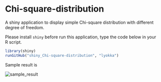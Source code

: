 # Chi-square-distribution

A shiny application to display simple Chi-square distribution with different degree of freedom.


Please install ``shiny`` before run this application, type the code below in your R script.

```R
library(shiny)
runGitHub("shiny_Chi-square-distribution", "lyokka") 
```
Sample result is 

![sample_result](chi-square-sample_result.gif)
